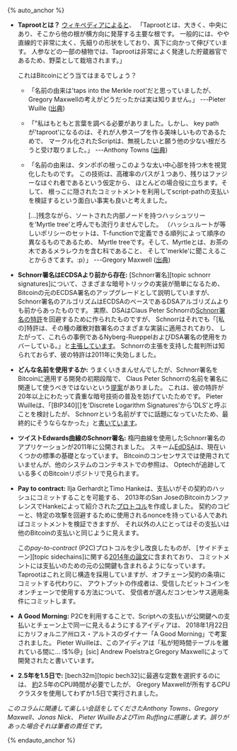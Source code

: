 {% auto_anchor %}

- **<!--what-is-a-taproot-->Taprootとは？** [ウィキペディアによると][wikipedia taproot]、
  「Taprootとは、大きく、中央にあり、そこから他の根が横方向に発芽する主要な根です。
  一般的には、やや直線的で非常に太く、先細りの形状をしており、真下に向かって伸びています。
  人参などの一部の植物では、Taprootは非常によく発達した貯蔵器官であるため、野菜として栽培されます。」

  これはBitcoinにどう当てはまるでしょう？

  - 「名前の由来は'taps into the Merkle root'だと思っていましたが、
    Gregory Maxwellの考えがどうだったかは実は知りません。」  ---Pieter Wuille ([出典][wuille taproot name])

  - 「"私はもともと言葉を調べる必要がありました。しかし、
    key pathが'taproot'になるのは、それが人参スープを作る美味しいものであるためで、
    マークル化されたScriptは、無視したいと願う他の少ない根だろうと受け取りました。」
    ---Anthony Towns ([出典][towns taproot name])

  - 「名前の由来は、タンポポの根っこのような太い中心部を持つ木を視覚化したものです。
    この技術は、高確率のパスが１つあり、残りはファジーなはぐれ者であるという仮定から、
    ほとんどの場合役に立ちます。そして、
    根っこに隠されたコミットメントを利用してscript-pathの支払いを検証するという面白い事実も良いと考えました。

    [...]残念ながら、ソートされた内部ノードを持つハッシュツリーを'Myrtle tree'と呼んでも流行りませんでした。
    （ハッシュルートが等しいポリシーのセットは、T-functionで定義できる順列によって順序の異なるものであるため、
    Myrtle treeです。そして、Myrtleとは、お茶の木であるメラレウカを含む科であること、
    そして'merkle'に聞こえることからきてます。:p）」 ---Gregory Maxwell ([出典][maxwell taproot name])

- **<!--schnorr-signatures-predate-ecdsa-->Schnorr署名はECDSAより前から存在:**
  [Schnorr署名][topic schnorr signatures]について、さまざまな暗号トリックの実装が簡単になるため、
  Bitcoinの元のECDSA署名のアップグレードとして説明していますが、
  Schnorr署名のアルゴリズムはECDSAのベースであるDSAアルゴリズムよりも前からあったものです。
  実際、DSAはClaus Peter Schnorrの[Schnorr署名の特許][schnorr patent]を回避するために作られたものですが、
  Schnorrはそれでも「[私の]特許は、その種の離散対数署名のさまざまな実装に適用されており、
  したがって、これらの事例であるNyberg-RueppelおよびDSA署名の使用をカバーしている。」と[主張しています][schnorr letter]。
  Schnorrの主張を支持した裁判所は知られておらず、彼の特許は2011年に失効しました。

- **<!--unsure-what-name-to-use-->どんな名前を使用するか:**
  うまくいきまんせんでしたが、Schnorr署名をBitcoinに適用する開発の初期段階で、
  Claus Peter Schnorrの名前を署名に関連して使うべきではないという[提案][dryja bn sigs]がありました。
  これは、彼の特許が20年以上にわたって貴重な暗号技術の普及を妨げていたためです。
  Pieter Wuilleは、「[BIP340][]を'Discrete Logarithm Signatures'から'DLS'と呼ぶことを検討したが、
  Schnorrという名前がすでに話題になっていたため、最終的にそうならなかった」と[書いています][wuille dls]。

- **<!--schnorr-signatures-for-twisted-edwards-curves-->ツイストEdwards曲線のSchnorr署名:**
  楕円曲線を使用したSchnorr署名のアプリケーションが2011年に公開されました。<!-- https://ed25519.cr.yp.to/papers.html -->
  スキーム[EdDSA][]は、現在いくつかの標準の基礎となっています。
  Bitcoinのコンセンサスでは使用されていませんが、他のシステムのコンテキストでの参照は、
  Optechが追跡している多くのBitcoinリポジトリで見られます。

  <!-- source: quick git grep -i -->

- **Pay to contract:** Ilja GerhardtとTimo Hankeは、支払いがその契約のハッシュにコミットすることを可能する、
  2013年のSan JoseのBitcoinカンファレンスでHankeによって紹介された[プロトコル][gh p2c]を作成しました。 <!-- source: Wuille; I found some independent confirmation in dead links on Google -harding -->
  契約のコピーと、特定の攻撃を回避するために使用されるnonceを持っている人であればコミットメントを検証できますが、
  それ以外の人にとってはその支払いは他のBitcoinの支払いと同じように見えます。

  この*pay-to-contract* (P2C)プロトコルを少し改良したものが、
  [サイドチェーン][topic sidechains]に関する[2014年の論文][sidechains.pdf]に含まれており、 <!-- Algorithm 1: GenerateCrossChainAddress -->
  コミットメントには支払いのための元の公開鍵も含まれるようになっています。
  Taprootはこれと同じ構造を採用していますが、オフチェーン契約の条項にコミットする代わりに、
  アウトプットの作成者は、受信したビットコインをオンチェーンで使用する方法について、
  受信者が選んだコンセンサス適用条件にコミットします。

- **A Good Morning:** P2Cを利用することで、Scriptへの支払いが公開鍵への支払いとチェーン上で同一に見えるようにするアイディアは、
  2018年1月22日にカリフォルニア州ロス・アルトスのダイナー「A Good Morning」で考案されました。
  Pieter Wuilleは、このアイディアは「私が短時間テーブルを離れている間に… !$%@」[sic]
  Andrew PoelstraとGregory Maxwellによって開発されたと書いています。

  <!-- personal correspondence with Wuille -harding -->

<!-- weird comment below because HTML has silly rules about anchor ids -->
- **<!--x-->2.5年を1.5日で:** [bech32m][topic bech32]に最適な定数を選択するのには、
  [約][wuille matrix elimination]2.5年のCPU時間が必要でしたが、
  Gregory Maxwellが所有するCPUクラスタを使用してわずか1.5日で実行されました。

*このコラムに関連して楽しい会話をしてくださたAnthony Towns、Gregory Maxwell、Jonas Nick、
Pieter WuilleおよびTim Ruffingに感謝します。誤りがあった場合それは筆者の責任です。*

{% endauto_anchor %}

[wikipedia taproot]: https://en.wikipedia.org/wiki/Taproot
[dryja bn sigs]: https://diyhpl.us/wiki/transcripts/discreet-log-contracts/
[bitcoin.pdf]: https://www.opencrypto.org/bitcoin.pdf
[schnorr patent]: https://patents.google.com/patent/US4995082
[ed25519]: https://ed25519.cr.yp.to/ed25519-20110926.pdf
[eddsa]: https://en.wikipedia.org/wiki/EdDSA
[gh p2c]: https://arxiv.org/abs/1212.3257
[sidechains.pdf]: https://www.blockstream.com/sidechains.pdf
[wuille matrix elimination]: https://twitter.com/pwuille/status/1335761447884713985
[wuille dls]: https://github.com/bitcoinops/bitcoinops.github.io/pull/667#discussion_r731372937
[wuille taproot name]: https://github.com/bitcoinops/bitcoinops.github.io/pull/667#discussion_r731371163
[towns taproot name]: https://github.com/bitcoinops/bitcoinops.github.io/pull/667#discussion_r731523855
[schnorr letter]: https://web.archive.org/web/19991117143502/http://grouper.ieee.org/groups/1363/letters/SchnorrMar98.html
[maxwell taproot name]: https://github.com/bitcoinops/bitcoinops.github.io/pull/667#discussion_r732189216
